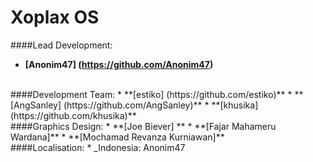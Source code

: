 Xoplax OS
===========

####Lead Development:
* **[Anonim47] (https://github.com/Anonim47)**

<br>
####Development Team:
* **[estiko] (https://github.com/estiko)**
* **[AngSanley] (https://github.com/AngSanley)**
* **[khusika] (https://github.com/khusika)**

<br>
####Graphics Design:
* **[Joe Biever] **
* **[Fajar Mahameru Wardana]**
* **[Mochamad Revanza Kurniawan]**

<br>
####Localisation:
* _Indonesia: Anonim47


